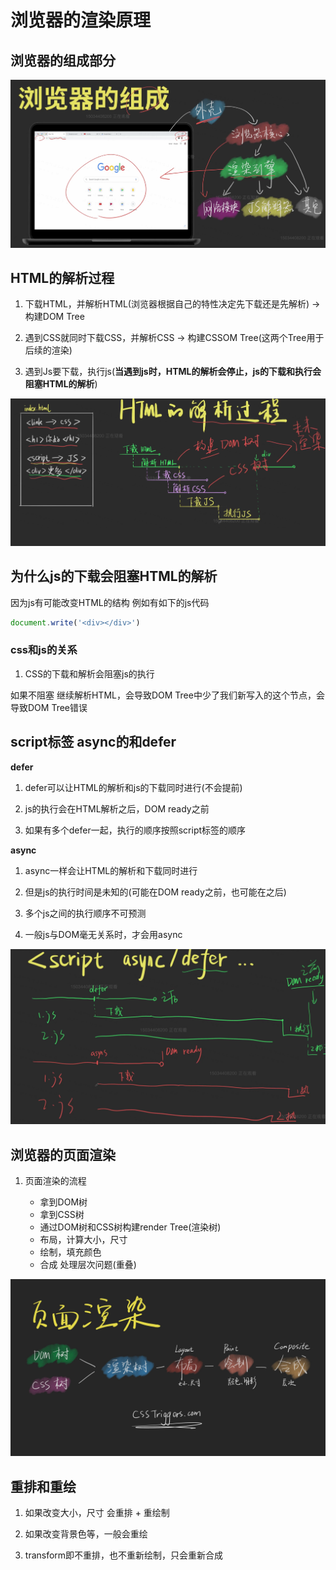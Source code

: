 # 浏览器的渲染原理

## 浏览器的组成部分

![](../../../images/http/浏览器的组成.png)


## HTML的解析过程

1. 下载HTML，并解析HTML(浏览器根据自己的特性决定先下载还是先解析) -> 构建DOM Tree

2. 遇到CSS就同时下载CSS，并解析CSS -> 构建CSSOM Tree(这两个Tree用于后续的渲染)

3. 遇到Js要下载，执行js(**当遇到js时，HTML的解析会停止，js的下载和执行会阻塞HTML的解析**)

![](../../../images/http/HTML的解析过程.png)

## 为什么js的下载会阻塞HTML的解析

因为js有可能改变HTML的结构 例如有如下的js代码

```js
document.write('<div></div>')
```

### css和js的关系

1. CSS的下载和解析会阻塞js的执行

如果不阻塞 继续解析HTML，会导致DOM Tree中少了我们新写入的这个节点，会导致DOM Tree错误

## script标签 async的和defer

**defer**

1. defer可以让HTML的解析和js的下载同时进行(不会提前)

2. js的执行会在HTML解析之后，DOM ready之前

3. 如果有多个defer一起，执行的顺序按照script标签的顺序

**async**

1. async一样会让HTML的解析和下载同时进行

2. 但是js的执行时间是未知的(可能在DOM ready之前，也可能在之后)

3. 多个js之间的执行顺序不可预测

4. 一般js与DOM毫无关系时，才会用async



![](../../../images/http/defer:async.png)


## 浏览器的页面渲染

1. 页面渲染的流程

    * 拿到DOM树
    * 拿到CSS树
    * 通过DOM树和CSS树构建render Tree(渲染树)
    * 布局，计算大小，尺寸
    * 绘制，填充颜色
    * 合成 处理层次问题(重叠)

![](../../../images/http/渲染原理1.png)

## 重排和重绘

1. 如果改变大小，尺寸 会重排 + 重绘制

2. 如果改变背景色等，一般会重绘

3. transform即不重排，也不重新绘制，只会重新合成